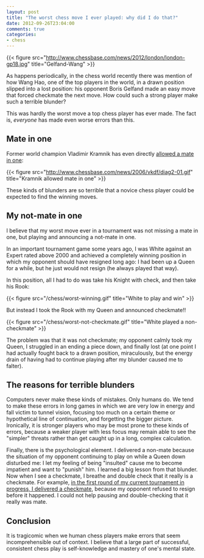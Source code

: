 ```yaml
---
layout: post
title: "The worst chess move I ever played: why did I do that?"
date: 2012-09-26T23:04:00
comments: true
categories: 
- chess
---
```

{{< figure src="http://www.chessbase.com/news/2012/london/london-gp18.jpg" title="Gelfand-Wang" >}}

As happens periodically, in the chess world recently there was mention of how Wang Hao, one of the top players in the world, in a drawn position slipped into a lost position: his opponent Boris Gelfand made an easy move that forced checkmate the next move. How could such a strong player make such a terrible blunder?

This was hardly the worst move a top chess player has ever made. The fact is, *everyone* has made even worse errors than this.

## Mate in one

Former world champion Vladimir Kramnik has even directly [allowed a mate in one](http://www.chessbase.com/newsdetail.asp?newsid=3509):

{{< figure src="http://www.chessbase.com/news/2006/vkdf/diag2-01.gif" title="Kramnik allowed mate in one" >}}

These kinds of blunders are so terrible that a novice chess player could be expected to find the winning moves.

## My not-mate in one

I believe that my worst move ever in a tournament was not missing a mate in one, but playing and announcing a not-mate in one.

In an important tournament game some years ago, I was White against an Expert rated above 2000 and achieved a completely winning position in which my opponent should have resigned long ago: I had been up a Queen for a while, but he just would not resign (he always played that way).

In this position, all I had to do was take his Knight with check, and then take his Rook:

{{< figure src="/chess/worst-winning.gif" title="White to play and win" >}}

But instead I took the Rook with my Queen and announced checkmate!!

{{< figure src="/chess/worst-not-checkmate.gif" title="White played a non-checkmate" >}}

The problem was that it was not checkmate; my opponent calmly took my Queen, I struggled in an ending a piece down, and finally lost (at one point I had actually fought back to a drawn position, miraculously, but the energy drain of having had to continue playing after my blunder caused me to falter).

## The reasons for terrible blunders

Computers never make these kinds of mistakes. Only humans do. We tend to make these errors in long games in which we are very low in energy and fall victim to tunnel vision, focusing too much on a certain theme or hypothetical line of continuation, and forgetting the bigger picture. Ironically, it is stronger players who may be most prone to these kinds of errors, because a weaker player with less focus may remain able to see the "simpler" threats rather than get caught up in a long, complex calculation.

Finally, there is the psychological element. I delivered a non-mate because the situation of my opponent continuing to play on while a Queen down disturbed me: I let my feeling of being "insulted" cause me to become impatient and want to "punish" him. I learned a big lesson from that blunder. Now when I see a checkmate, I breathe and double check that it really is a checkmate. For example, [in the first round of my current tournament in progress, I delivered a checkmate](/blog/2012/09/04/round-1-of-the-pittsburgh-chess-club-tournament-the-greek-gift-sacrifice/), because my opponent refused to resign before it happened. I could not help pausing and double-checking that it really was mate.

## Conclusion

It is tragicomic when we human chess players make errors that seem incomprehensible out of context. I believe that a large part of successful, consistent chess play is self-knowledge and mastery of one's mental state.
